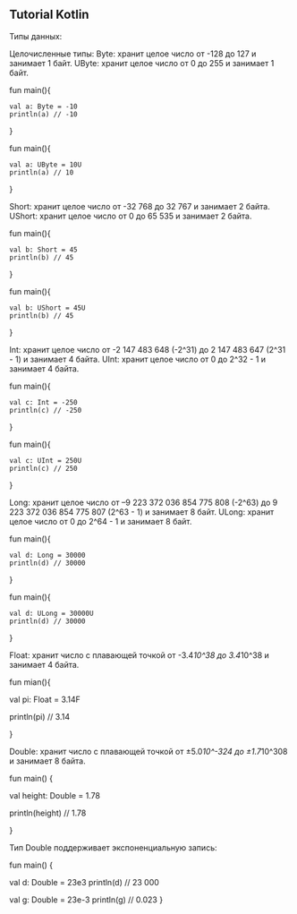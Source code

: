 Tutorial Kotlin
----------------
Типы данных:

Целочисленные типы:
Byte: хранит целое число от -128 до 127 и занимает 1 байт.
UByte: хранит целое число от 0 до 255 и занимает 1 байт.

fun main(){
 
    val a: Byte = -10
    println(a) // -10
}

fun main(){

    val a: UByte = 10U
    println(a) // 10
}

Short: хранит целое число от -32 768 до 32 767 и занимает 2 байта.
UShort: хранит целое число от 0 до 65 535 и занимает 2 байта.

fun main(){

    val b: Short = 45
    println(b) // 45
}

fun main(){
 
    val b: UShort = 45U
    println(b) // 45
}

Int: хранит целое число от -2 147 483 648 (-2^31) до 2 147 483 647 (2^31 - 1) и занимает 4 байта.
UInt: хранит целое число от 0 до 2^32 - 1 и занимает 4 байта.

fun main(){
 
    val c: Int = -250
    println(c) // -250
}

fun main(){
 
    val c: UInt = 250U
    println(c) // 250
}

Long: хранит целое число от –9 223 372 036 854 775 808 (-2^63) до 9 223 372 036 854 775 807 (2^63 - 1) и занимает 8 байт.
ULong: хранит целое число от 0 до 2^64 - 1 и занимает 8 байт.

fun main(){
 
    val d: Long = 30000
    println(d) // 30000
}

fun main(){
 
    val d: ULong = 30000U
    println(d) // 30000
}

Float: хранит число с плавающей точкой от -3.4*10^38 до 3.4*10^38 и занимает 4 байта.

fun mian(){

val pi: Float = 3.14F

println(pi)         // 3.14

}

Double: хранит число с плавающей точкой от ±5.0*10^-324 до ±1.7*10^308 и занимает 8 байта.

fun main() {

val height: Double = 1.78

println(height)      // 1.78

}

Тип Double поддерживает экспоненциальную запись:

fun main() {

val d: Double = 23e3
println(d)      // 23 000

val g: Double = 23e-3
println(g)      // 0.023
}

